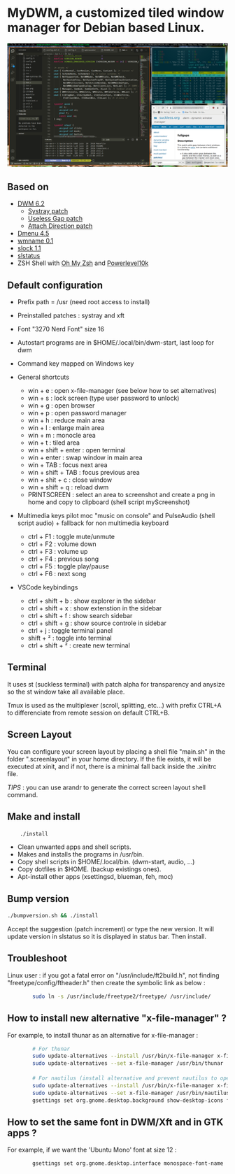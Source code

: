 # MyDWM, a customized tiled window manager for Debian based Linux.

![screenshot](assets/screenshot.png)

## Based on

* [DWM 6.2](http://dwm.suckless.org/)
  * [Systray patch](http://dwm.suckless.org/patches/systray)
  * [Useless Gap patch](https://dwm.suckless.org/patches/uselessgap/)
  * [Attach Direction patch](https://dwm.suckless.org/patches/attachdirection/)
* [Dmenu 4.5](http://tools.suckless.org/dmenu/)
* [wmname 0.1](http://tools.suckless.org/wmname)
* [slock 1.1](http://tools.suckless.org/slock/)
* [slstatus](https://github.com/drkhsh/slstatus)
* ZSH Shell with [Oh My Zsh](https://ohmyz.sh/) and [Powerlevel10k](https://github.com/romkatv/powerlevel10k)

## Default configuration

* Prefix path = /usr (need root access to install)
* Preinstalled patches : systray and xft
* Font "3270 Nerd Font" size 16
* Autostart programs are in $HOME/.local/bin/dwm-start, last loop for dwm
* Command key mapped on Windows key

* General shortcuts
  * win + e : open x-file-manager (see below how to set alternatives) 
  * win + s : lock screen (type user password to unlock)
  * win + g : open browser
  * win + p : open password manager
  * win + h : reduce main area
  * win + l : enlarge main area
  * win + m : monocle area
  * win + t : tiled area
  * win + shift + enter : open terminal
  * win + enter         : swap window in main area
  * win + TAB           : focus next area
  * win + shift + TAB   : focus previous area
  * win + shit + c      : close window
  * win + shift + q     : reload dwm
  * PRINTSCREEN         : select an area to screenshot and create a png in home and copy to clipboard (shell script myScreenshot)

* Multimedia keys pilot moc "music on console" and PulseAudio (shell script audio) + fallback for non multimedia keyboard
  * ctrl + F1 : toggle mute/unmute
  * ctrl + F2 : volume down
  * ctrl + F3 : volume up
  * ctrl + F4 : previous song
  * ctrl + F5 : toggle play/pause
  * ctrl + F6 : next song

* VSCode keybindings
  * ctrl + shift + b : show explorer in the sidebar
  * ctrl + shift + x : show extenstion in the sidebar
  * ctrl + shift + f : show search sidebar
  * ctrl + shift + g : show source controle in sidebar
  * ctrl + j : toggle terminal panel
  * shift + ² : toggle into terminal
  * ctrl + shift + ² : create new terminal

## Terminal

It uses st (suckless terminal) with patch alpha for transparency and anysize so the st window take all available place. 

Tmux is used as the multiplexer (scroll, splitting, etc...) with prefix CTRL+A to differenciate from remote session on default CTRL+B.

## Screen Layout

You can configure your screen layout by placing a shell file "main.sh" in the folder ".screenlayout" in your home directory.
If the file exists, it will be executed at xinit, and if not, there is a minimal fall back inside the .xinitrc file.

*TIPS* : you can use arandr to generate the correct screen layout shell command.

## Make and install

```sh
    ./install
```

* Clean unwanted apps and shell scripts.
* Makes and installs the programs in /usr/bin.
* Copy shell scripts in $HOME/.local/bin. (dwm-start, audio, ...)
* Copy dotfiles in $HOME. (backup existings ones).
* Apt-install other apps (xsettingsd, blueman, feh, moc)

## Bump version

```sh
./bumpversion.sh && ./install
```

Accept the suggestion (patch increment) or type the new version.
It will update version in slstatus so it is displayed in status bar.
Then install.

## Troubleshoot

Linux user : if you got a fatal error on "/usr/include/ft2build.h", not finding "freetype/config/ftheader.h" then create the symbolic link as below :

```sh
        sudo ln -s /usr/include/freetype2/freetype/ /usr/include/
```

## How to install new alternative "x-file-manager" ?

For example, to install thunar as an alternative for x-file-manager :

```sh
        # For thunar
        sudo update-alternatives --install /usr/bin/x-file-manager x-file-manager /usr/bin/thunar 1000
        sudo update-alternatives --set x-file-manager /usr/bin/thunar
        
        # For nautilus (install alternative and prevent nautilus to open desktop) 
        sudo update-alternatives --install /usr/bin/x-file-manager x-file-manager /usr/bin/nautilus 1000
        sudo update-alternatives --set x-file-manager /usr/bin/nautilus
        gsettings set org.gnome.desktop.background show-desktop-icons false
```

## How to set the same font in DWM/Xft and in GTK apps ?

For example, if we want the 'Ubuntu Mono' font at size 12 :

```sh
        gsettings set org.gnome.desktop.interface monospace-font-name 'Ubuntu Mono 12'
```

